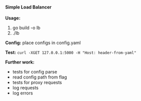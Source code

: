 #### Simple Load Balancer

<b>Usage:</b>

1) go build -o lb  
2) ./lb

<b>Config:</b>
place configs in config.yaml

<b>Test:</b>
```curl -XGET 127.0.0.1:5000 -H "Host: header-from-yaml"```

<b>Further work:</b>
 - tests for config parse
 - read config path from flag
 - tests for proxy requests
 - log requests
 - log errors
